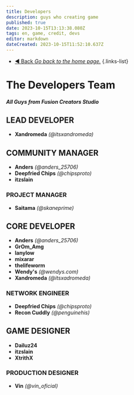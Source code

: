 ```yaml
---
title: Developers
description: guys who creating game
published: true
date: 2023-10-15T13:13:38.080Z
tags: en, game, credit, devs
editor: markdown
dateCreated: 2023-10-15T11:52:10.637Z
---
```


- [:arrow_backward: Back *Go back to the home page.*](/en/home)
{.links-list}
# The Developers Team
##### All Guys from Fusion Creators Studio
## LEAD DEVELOPER
- **Xandromeda** *(@itsxandromeda)*
## COMMUNITY MANAGER
- **Anders** *(@anders_25706)*
- **Deepfried Chips** *(@chipsproto)*
- **itzslain**
### PROJECT MANAGER
- **Saitama** *(@skaneprime)*
## CORE DEVELOPER
- **Anders** *(@anders_25706)*
- **GrOm_Amg**
- **lanylow**
- **mixarar**
- **thelifeworm**
- **Wendy's** *(@wendys.com)*
- **Xandromeda** *(@itsxadromeda)*
### NETWORK ENGINEER
- **Deepfried Chips** *(@chipsproto)*
- **Recon Cuddly** *(@penguinehis)*
## GAME DESIGNER
- **Dailuz24**
- **itzslain**
- **XtrithX**
### PRODUCTION DESIGNER
- **Vin** *(@vin_oficial)*
